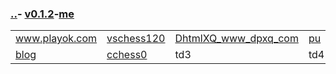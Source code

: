 
### [..](..)- [v0.1.2](https://github.com/littleflute/cchess/edit/master/ref/readme.md)-[me](https://littleflute.github.io/cchess/ref/)  
<table>
  <tr>
    <td><a href="www.playok.com">www.playok.com</a></td>
    <td><a href="http://www.beautifullover.org/php/vschess120/demo.html">vschess120</a></td>
    <td><a href="DhtmlXQ_www_dpxq_com">DhtmlXQ_www_dpxq_com</a></td> 
    <td><a href="pu">pu</a></td> 
  </tr>
  <tr>
    <td><a href="https://littleflute.github.io/blog">blog</a></td>
    <td><a href="https://littleflute.github.io/cchess0">cchess0</a></td>
    <td>td3</td>
    <td>td4</td>
  </tr>
</table>
  
